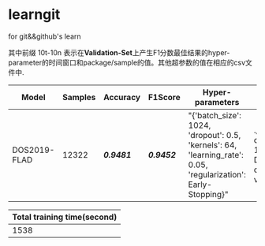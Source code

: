 # learngit
for git&amp;&amp;github's learn


其中前缀 10t-10n 表示在**Validation-Set**上产生F1分数最佳结果的hyper-parameter的时间窗口和package/sample的值。其他超参数的值在相应的csv文件中.

|Model|Samples|Accuracy|F1Score|Hyper-parameters|Validation Set|
|-----|-------|--------|-------|----------------|--------------|
|DOS2019-FLAD|12322|_**0.9481**_|_**0.9452**_|"{'batch_size': 1024, 'dropout': 0.5, 'kernels': 64, 'learning_rate': 0.05, 'regularization': Early-Stopping}"|./sample-dataset/10t-10n-DOS2019-dataset-val.hdf5|


|Total training time(second)|          
|---------------------------|
|1538|

